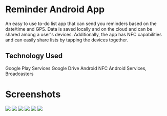 # Reminder Android App

An easy to use to-do list app that can send you reminders based on the date/time and GPS.
Data is saved locally and on the cloud and can be shared among a user's devices. Additionally, the app has NFC capabilities and can easily share lists by tapping the devices together.

## Technology Used
Google Play Services
Google Drive
Android NFC
Android Services, Broadcasters

# Screenshots
<img src="https://raw.githubusercontent.com/programmingnat/Android_ToDo_List_App/master/Screenshot_20160601-140231.png"/>
<img src="https://raw.githubusercontent.com/programmingnat/Android_ToDo_List_App/master/Screenshot_20160601-140352.png"/>
<img src="https://raw.githubusercontent.com/programmingnat/Android_ToDo_List_App/master/Screenshot_20160601-140400.png"/>
<img src= "https://raw.githubusercontent.com/programmingnat/Android_ToDo_List_App/master/Screenshot_20160601-140408.png"/>
<img src="https://raw.githubusercontent.com/programmingnat/Android_ToDo_List_App/master/Screenshot_20160601-140639.png"/>
<img src="https://raw.githubusercontent.com/programmingnat/Android_ToDo_List_App/master/Screenshot_20160601-142054.png"/>
